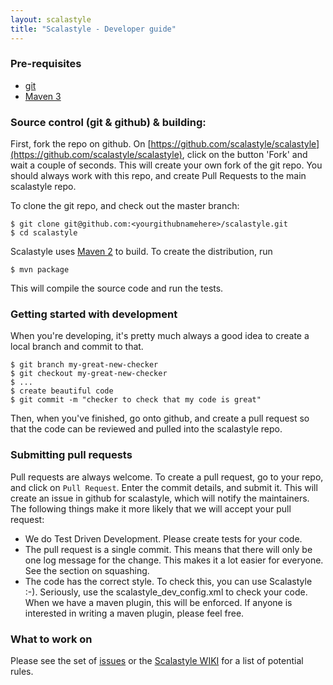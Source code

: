 ```yaml
---
layout: scalastyle
title: "Scalastyle - Developer guide"
---
```


### Pre-requisites

* [git](http://gitscm.com/)
* [Maven 3](http://maven.apache.org/)

### Source control (git & github) & building:

First, fork the repo on github. On [https://github.com/scalastyle/scalastyle](https://github.com/scalastyle/scalastyle), click on the button 'Fork'
and wait a couple of seconds. This will create your own fork of the git repo. You should always work with this repo, and create Pull Requests to the main scalastyle
repo.

To clone the git repo, and check out the master branch:

    $ git clone git@github.com:<yourgithubnamehere>/scalastyle.git
    $ cd scalastyle

Scalastyle uses [Maven 2](http://maven.apache.org/) to build. To create the distribution, run

    $ mvn package

This will compile the source code and run the tests.

### Getting started with development

When you're developing, it's pretty much always a good idea to create a local branch and commit to that.

    $ git branch my-great-new-checker
	$ git checkout my-great-new-checker
    $ ...
	$ create beautiful code
	$ git commit -m "checker to check that my code is great"
	
Then, when you've finished, go onto github, and create a pull request so that the code can be reviewed and pulled into the scalastyle repo.

### Submitting pull requests

Pull requests are always welcome. To create a pull request, go to your repo, and click on `Pull Request`. Enter the commit details, and submit it. This will create
an issue in github for scalastyle, which will notify the maintainers. The following things make it more likely that we will accept your pull request:

* We do Test Driven Development. Please create tests for your code.
* The pull request is a single commit. This means that there will only be one log message for the change. This makes it a lot easier for everyone. See the section on squashing.
* The code has the correct style. To check this, you can use Scalastyle :-). Seriously, use the scalastyle_dev_config.xml to check your code. When we have a maven plugin, this will be enforced. If anyone is interested in writing a maven plugin, please feel free.

### What to work on

Please see the set of [issues](https://github.com/scalastyle/scalastyle/issues) or the [Scalastyle WIKI](https://github.com/scalastyle/scalastyle/wiki) for a list of potential rules.
